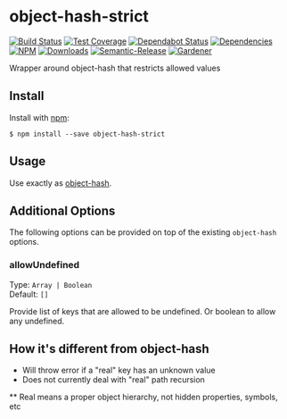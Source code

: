 # object-hash-strict

[![Build Status](https://circleci.com/gh/blackflux/object-hash-strict.png?style=shield)](https://circleci.com/gh/blackflux/object-hash-strict)
[![Test Coverage](https://img.shields.io/coveralls/blackflux/object-hash-strict/master.svg)](https://coveralls.io/github/blackflux/object-hash-strict?branch=master)
[![Dependabot Status](https://api.dependabot.com/badges/status?host=github&repo=blackflux/object-hash-strict)](https://dependabot.com)
[![Dependencies](https://david-dm.org/blackflux/object-hash-strict/status.svg)](https://david-dm.org/blackflux/object-hash-strict)
[![NPM](https://img.shields.io/npm/v/object-hash-strict.svg)](https://www.npmjs.com/package/object-hash-strict)
[![Downloads](https://img.shields.io/npm/dt/object-hash-strict.svg)](https://www.npmjs.com/package/object-hash-strict)
[![Semantic-Release](https://github.com/blackflux/js-gardener/blob/master/assets/icons/semver.svg)](https://github.com/semantic-release/semantic-release)
[![Gardener](https://github.com/blackflux/js-gardener/blob/master/assets/badge.svg)](https://github.com/blackflux/js-gardener)

Wrapper around object-hash that restricts allowed values

## Install

Install with [npm](https://www.npmjs.com/):

    $ npm install --save object-hash-strict

## Usage

Use exactly as [object-hash](https://www.npmjs.com/package/object-hash).

## Additional Options

The following options can be provided on top of the existing `object-hash` options.

### allowUndefined

Type: `Array | Boolean`<br>
Default: `[]`

Provide list of keys that are allowed to be undefined. Or boolean to allow any undefined.

## How it's different from object-hash

- Will throw error if a "real" key has an unknown value
- Does not currently deal with "real" path recursion

** Real means a proper object hierarchy, not hidden properties, symbols, etc
